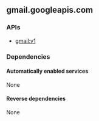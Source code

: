 ## gmail.googleapis.com

### APIs

* [ gmail:v1 ]( https://gmail.googleapis.com/$discovery/rest?version=v1 )

### Dependencies

#### Automatically enabled services

None

#### Reverse dependencies

None
